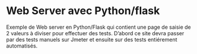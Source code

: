 Web Server avec Python/flask
======================

Exemple de Web server en Python/Flask qui contient une page de saisie de 2 valeurs à diviser pour effectuer des tests.
D’abord ce site devra passer par des tests manuels sur Jmeter et ensuite sur des tests entiérement automatisés.

